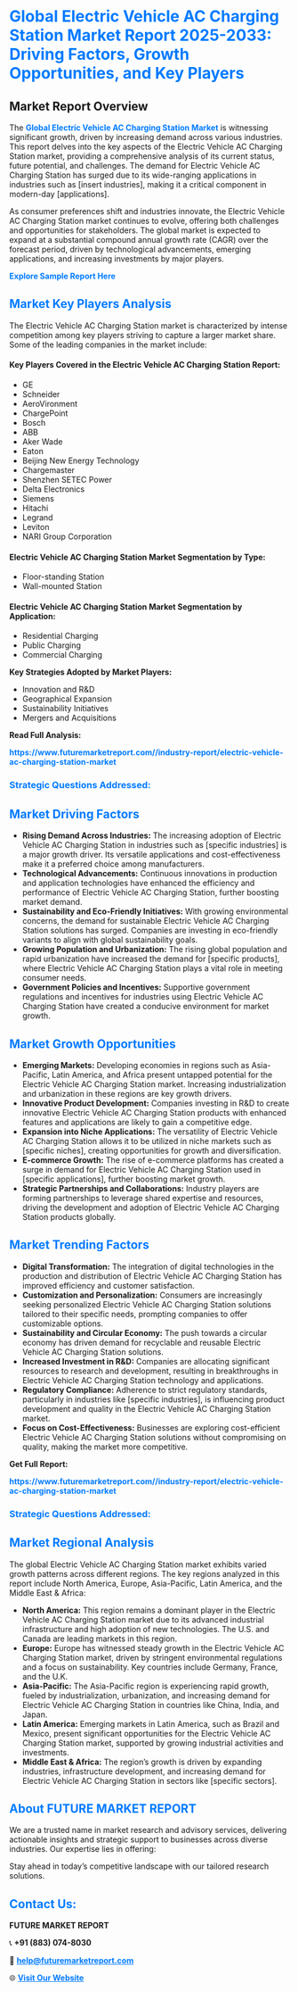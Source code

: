 <h1 style="color: #007BFF;">Global Electric Vehicle AC Charging Station Market Report 2025-2033: Driving Factors, Growth Opportunities, and Key Players</h1>

<section id="overview">
<h2>Market Report Overview</h2>
<p>The <a href="https://www.futuremarketreport.com//industry-report/electric-vehicle-ac-charging-station-market" style="color: #007BFF; text-decoration: none;"><strong>Global Electric Vehicle AC Charging Station Market</strong></a> is witnessing significant growth, driven by increasing demand across various industries. This report delves into the key aspects of the Electric Vehicle AC Charging Station market, providing a comprehensive analysis of its current status, future potential, and challenges. The demand for Electric Vehicle AC Charging Station has surged due to its wide-ranging applications in industries such as [insert industries], making it a critical component in modern-day [applications].</p>
<p>As consumer preferences shift and industries innovate, the Electric Vehicle AC Charging Station market continues to evolve, offering both challenges and opportunities for stakeholders. The global market is expected to expand at a substantial compound annual growth rate (CAGR) over the forecast period, driven by technological advancements, emerging applications, and increasing investments by major players.</p>
</section>

<section id="overview">
<p><a href="https://www.futuremarketreport.com//request-sample/reportId=52238" style="color: #007BFF; text-decoration: none;"><strong>Explore Sample Report Here</strong></a></p>
</section>

<section id="key-players">
<h2 style="color: #007BFF;">Market Key Players Analysis</h2>
<p>The Electric Vehicle AC Charging Station market is characterized by intense competition among key players striving to capture a larger market share. Some of the leading companies in the market include:</p>
<h4>Key Players Covered in the Electric Vehicle AC Charging Station Report:</h4>
<ul><li>GE</li><li>Schneider</li><li>AeroVironment</li><li>ChargePoint</li><li>Bosch</li><li>ABB</li><li>Aker Wade</li><li>Eaton</li><li>Beijing New Energy Technology</li><li>Chargemaster</li><li>Shenzhen SETEC Power</li><li>Delta Electronics</li><li>Siemens</li><li>Hitachi</li><li>Legrand</li><li>Leviton</li><li>NARI Group Corporation</li></ul>
<h4>Electric Vehicle AC Charging Station Market Segmentation by Type:</h4>
<ul><li>Floor-standing Station</li><li>Wall-mounted Station</li></ul>

<h4>Electric Vehicle AC Charging Station Market Segmentation by Application:</h4>
<ul><li>Residential Charging</li><li>Public Charging</li><li>Commercial Charging</li></ul>
<p><strong>Key Strategies Adopted by Market Players:</strong></p>
<ul>
<li>Innovation and R&D</li>
<li>Geographical Expansion</li>
<li>Sustainability Initiatives</li>
<li>Mergers and Acquisitions</li>
</ul>
</section>

<section>
<p><strong>Read Full Analysis: </strong></p><a href="https://www.futuremarketreport.com//industry-report/electric-vehicle-ac-charging-station-market" style="color: #007BFF; text-decoration: none;"><strong>https://www.futuremarketreport.com//industry-report/electric-vehicle-ac-charging-station-market</strong></a>
<h3 style="color: #007BFF;">Strategic Questions Addressed:</h3>
</section>

<section id="driving-factors">
<h2 style="color: #007BFF;">Market Driving Factors</h2>
<ul>
<li><strong>Rising Demand Across Industries:</strong> The increasing adoption of Electric Vehicle AC Charging Station in industries such as [specific industries] is a major growth driver. Its versatile applications and cost-effectiveness make it a preferred choice among manufacturers.</li>
<li><strong>Technological Advancements:</strong> Continuous innovations in production and application technologies have enhanced the efficiency and performance of Electric Vehicle AC Charging Station, further boosting market demand.</li>
<li><strong>Sustainability and Eco-Friendly Initiatives:</strong> With growing environmental concerns, the demand for sustainable Electric Vehicle AC Charging Station solutions has surged. Companies are investing in eco-friendly variants to align with global sustainability goals.</li>
<li><strong>Growing Population and Urbanization:</strong> The rising global population and rapid urbanization have increased the demand for [specific products], where Electric Vehicle AC Charging Station plays a vital role in meeting consumer needs.</li>
<li><strong>Government Policies and Incentives:</strong> Supportive government regulations and incentives for industries using Electric Vehicle AC Charging Station have created a conducive environment for market growth.</li>
</ul>
</section>

<section id="growth-opportunities">
<h2 style="color: #007BFF;">Market Growth Opportunities</h2>
<ul>
<li><strong>Emerging Markets:</strong> Developing economies in regions such as Asia-Pacific, Latin America, and Africa present untapped potential for the Electric Vehicle AC Charging Station market. Increasing industrialization and urbanization in these regions are key growth drivers.</li>
<li><strong>Innovative Product Development:</strong> Companies investing in R&D to create innovative Electric Vehicle AC Charging Station products with enhanced features and applications are likely to gain a competitive edge.</li>
<li><strong>Expansion into Niche Applications:</strong> The versatility of Electric Vehicle AC Charging Station allows it to be utilized in niche markets such as [specific niches], creating opportunities for growth and diversification.</li>
<li><strong>E-commerce Growth:</strong> The rise of e-commerce platforms has created a surge in demand for Electric Vehicle AC Charging Station used in [specific applications], further boosting market growth.</li>
<li><strong>Strategic Partnerships and Collaborations:</strong> Industry players are forming partnerships to leverage shared expertise and resources, driving the development and adoption of Electric Vehicle AC Charging Station products globally.</li>
</ul>
</section>

<section id="trending-factors">
<h2 style="color: #007BFF;">Market Trending Factors</h2>
<ul>
<li><strong>Digital Transformation:</strong> The integration of digital technologies in the production and distribution of Electric Vehicle AC Charging Station has improved efficiency and customer satisfaction.</li>
<li><strong>Customization and Personalization:</strong> Consumers are increasingly seeking personalized Electric Vehicle AC Charging Station solutions tailored to their specific needs, prompting companies to offer customizable options.</li>
<li><strong>Sustainability and Circular Economy:</strong> The push towards a circular economy has driven demand for recyclable and reusable Electric Vehicle AC Charging Station solutions.</li>
<li><strong>Increased Investment in R&D:</strong> Companies are allocating significant resources to research and development, resulting in breakthroughs in Electric Vehicle AC Charging Station technology and applications.</li>
<li><strong>Regulatory Compliance:</strong> Adherence to strict regulatory standards, particularly in industries like [specific industries], is influencing product development and quality in the Electric Vehicle AC Charging Station market.</li>
<li><strong>Focus on Cost-Effectiveness:</strong> Businesses are exploring cost-efficient Electric Vehicle AC Charging Station solutions without compromising on quality, making the market more competitive.</li>
</ul>
</section>

<section>
<p><strong>Get Full Report: </strong></p><a href="https://www.futuremarketreport.com//industry-report/electric-vehicle-ac-charging-station-market" style="color: #007BFF; text-decoration: none;"><strong>https://www.futuremarketreport.com//industry-report/electric-vehicle-ac-charging-station-market</strong></a>
<h3 style="color: #007BFF;">Strategic Questions Addressed:</h3>
</section>


<section id="regional-analysis">
<h2 style="color: #007BFF;">Market Regional Analysis</h2>
<p>The global Electric Vehicle AC Charging Station market exhibits varied growth patterns across different regions. The key regions analyzed in this report include North America, Europe, Asia-Pacific, Latin America, and the Middle East & Africa:</p>
<ul>
<li><strong>North America:</strong> This region remains a dominant player in the Electric Vehicle AC Charging Station market due to its advanced industrial infrastructure and high adoption of new technologies. The U.S. and Canada are leading markets in this region.</li>
<li><strong>Europe:</strong> Europe has witnessed steady growth in the Electric Vehicle AC Charging Station market, driven by stringent environmental regulations and a focus on sustainability. Key countries include Germany, France, and the U.K.</li>
<li><strong>Asia-Pacific:</strong> The Asia-Pacific region is experiencing rapid growth, fueled by industrialization, urbanization, and increasing demand for Electric Vehicle AC Charging Station in countries like China, India, and Japan.</li>
<li><strong>Latin America:</strong> Emerging markets in Latin America, such as Brazil and Mexico, present significant opportunities for the Electric Vehicle AC Charging Station market, supported by growing industrial activities and investments.</li>
<li><strong>Middle East & Africa:</strong> The region’s growth is driven by expanding industries, infrastructure development, and increasing demand for Electric Vehicle AC Charging Station in sectors like [specific sectors].</li>
</ul>
</section>

<footer>
<h2 style="color: #007BFF;">About FUTURE MARKET REPORT</h2>
<p>We are a trusted name in market research and advisory services, delivering actionable insights and strategic support to businesses across diverse industries. Our expertise lies in offering:</p>

<p>Stay ahead in today’s competitive landscape with our tailored research solutions.</p>

<h2 style="color: #007BFF;">Contact Us:</h2>
<p><strong>FUTURE MARKET REPORT</strong></p>
<p>📞 <strong>+91 (883) 074-8030</strong></p>
<p>📧 <strong><a href="mailto:help@futuremarketreport.com" style="color: #007BFF;">help@futuremarketreport.com</a></strong></p>
<p>🌐 <strong><a href="https://www.futuremarketreport.com/" style="color: #007BFF;">Visit Our Website</a></strong></p>
</footer>